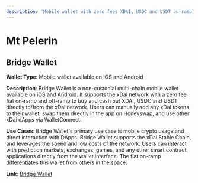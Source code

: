 ```yaml
---
description: 'Mobile wallet with zero fees XDAI, USDC and USDT on-ramp and off-ramp'
---
```


# Mt Pelerin

## Bridge Wallet

**Wallet Type**: Mobile wallet available on iOS and Android

**Description**: Bridge Wallet is a non-custodial multi-chain mobile wallet available on iOS and Android. It supports the xDai network with a zero fee fiat on-ramp and off-ramp to buy and cash out XDAI, USDC and USDT directly to/from the xDai network. Users can manually add any xDai tokens to their wallet, swap them directly in the app on Honeyswap, and use other xDai dApps via WalletConnect.

**Use Cases**: Bridge Wallet's primary use case is mobile crypto usage and direct interaction with DApps. Bridge Wallet supports the xDai Stable Chain, and leverages the speed and low costs of the network. Users can interact with prediction markets, exchanges, games, and any other smart contract applications directly from the wallet interface. The fiat on-ramp differentiates this wallet from others in the space.

**Link**: [Bridge Wallet](https://www.mtpelerin.com/bridge-wallet)

